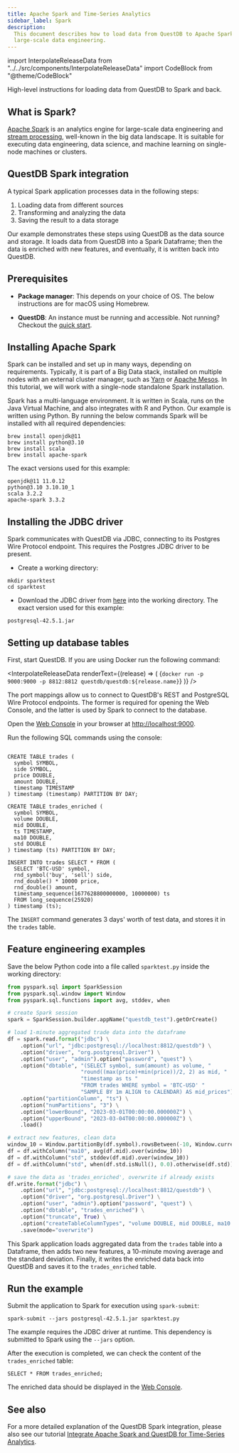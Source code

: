 ```yaml
---
title: Apache Spark and Time-Series Analytics
sidebar_label: Spark
description:
  This document describes how to load data from QuestDB to Apache Spark for
  large-scale data engineering.
---
```


import InterpolateReleaseData from "../../src/components/InterpolateReleaseData"
import CodeBlock from "@theme/CodeBlock"

High-level instructions for loading data from QuestDB to Spark and back.

## What is Spark?

[Apache Spark](https://spark.apache.org/) is an analytics engine for large-scale
data engineering and [stream processing](/glossary/stream-processing),
well-known in the big data landscape. It is suitable for executing data
engineering, data science, and machine learning on single-node machines or
clusters.

## QuestDB Spark integration

A typical Spark application processes data in the following steps:

1.  Loading data from different sources
1.  Transforming and analyzing the data
1.  Saving the result to a data storage

Our example demonstrates these steps using QuestDB as the data source and
storage. It loads data from QuestDB into a Spark Dataframe; then the data is
enriched with new features, and eventually, it is written back into QuestDB.

## Prerequisites

- **Package manager**: This depends on your choice of OS. The below instructions
  are for macOS using Homebrew.

- **QuestDB**: An instance must be running and accessible. Not running? Checkout
  the [quick start](/docs/quick-start).

## Installing Apache Spark

Spark can be installed and set up in many ways, depending on requirements.
Typically, it is part of a Big Data stack, installed on multiple nodes with an
external cluster manager, such as
[Yarn](https://hadoop.apache.org/docs/stable/hadoop-yarn/hadoop-yarn-site/YARN.html)
or [Apache Mesos](https://mesos.apache.org/). In this tutorial, we will work
with a single-node standalone Spark installation.

Spark has a multi-language environment. It is written in Scala, runs on the Java
Virtual Machine, and also integrates with R and Python. Our example is written
using Python. By running the below commands Spark will be installed with all
required dependencies:

```shell
brew install openjdk@11
brew install python@3.10
brew install scala
brew install apache-spark
```

The exact versions used for this example:

```shell
openjdk@11 11.0.12
python@3.10 3.10.10_1
scala 3.2.2
apache-spark 3.3.2
```

## Installing the JDBC driver

Spark communicates with QuestDB via JDBC, connecting to its Postgres Wire
Protocol endpoint. This requires the Postgres JDBC driver to be present.

- Create a working directory:

```shell
mkdir sparktest
cd sparktest
```

- Download the JDBC driver from [here](https://jdbc.postgresql.org/download/)
  into the working directory. The exact version used for this example:

```shell
postgresql-42.5.1.jar
```

## Setting up database tables

First, start QuestDB. If you are using Docker run the following command:

<InterpolateReleaseData
renderText={(release) => (
<CodeBlock className="language-shell">
{`docker run -p 9000:9000 -p 8812:8812 questdb/questdb:${release.name}`}
</CodeBlock>
)}
/>

The port mappings allow us to connect to QuestDB's REST and PostgreSQL Wire
Protocol endpoints. The former is required for opening the Web Console, and the
latter is used by Spark to connect to the database.

Open the [Web Console](/docs/web-console/) in your browser at
[http://localhost:9000](http://localhost:9000).

Run the following SQL commands using the console:

```questdb-sql

CREATE TABLE trades (
  symbol SYMBOL,
  side SYMBOL,
  price DOUBLE,
  amount DOUBLE,
  timestamp TIMESTAMP
) timestamp (timestamp) PARTITION BY DAY;

CREATE TABLE trades_enriched (
  symbol SYMBOL,
  volume DOUBLE,
  mid DOUBLE,
  ts TIMESTAMP,
  ma10 DOUBLE,
  std DOUBLE
) timestamp (ts) PARTITION BY DAY;

INSERT INTO trades SELECT * FROM (
  SELECT 'BTC-USD' symbol,
  rnd_symbol('buy', 'sell') side,
  rnd_double() * 10000 price,
  rnd_double() amount,
  timestamp_sequence(1677628800000000, 10000000) ts
  FROM long_sequence(25920)
) timestamp (ts);
```

The `INSERT` command generates 3 days' worth of test data, and stores it in the
`trades` table.

## Feature engineering examples

Save the below Python code into a file called `sparktest.py` inside the working
directory:

```python
from pyspark.sql import SparkSession
from pyspark.sql.window import Window
from pyspark.sql.functions import avg, stddev, when

# create Spark session
spark = SparkSession.builder.appName("questdb_test").getOrCreate()

# load 1-minute aggregated trade data into the dataframe
df = spark.read.format("jdbc") \
    .option("url", "jdbc:postgresql://localhost:8812/questdb") \
    .option("driver", "org.postgresql.Driver") \
    .option("user", "admin").option("password", "quest") \
    .option("dbtable", "(SELECT symbol, sum(amount) as volume, "
                       "round((max(price)+min(price))/2, 2) as mid, "
                       "timestamp as ts "
                       "FROM trades WHERE symbol = 'BTC-USD' "
                       "SAMPLE BY 1m ALIGN to CALENDAR) AS mid_prices") \
    .option("partitionColumn", "ts") \
    .option("numPartitions", "3") \
    .option("lowerBound", "2023-03-01T00:00:00.000000Z") \
    .option("upperBound", "2023-03-04T00:00:00.000000Z") \
    .load()

# extract new features, clean data
window_10 = Window.partitionBy(df.symbol).rowsBetween(-10, Window.currentRow)
df = df.withColumn("ma10", avg(df.mid).over(window_10))
df = df.withColumn("std", stddev(df.mid).over(window_10))
df = df.withColumn("std", when(df.std.isNull(), 0.0).otherwise(df.std))

# save the data as 'trades_enriched', overwrite if already exists
df.write.format("jdbc") \
    .option("url", "jdbc:postgresql://localhost:8812/questdb") \
    .option("driver", "org.postgresql.Driver") \
    .option("user", "admin").option("password", "quest") \
    .option("dbtable", "trades_enriched") \
    .option("truncate", True) \
    .option("createTableColumnTypes", "volume DOUBLE, mid DOUBLE, ma10 DOUBLE, std DOUBLE") \
    .save(mode="overwrite")
```

This Spark application loads aggregated data from the `trades` table into a
Dataframe, then adds two new features, a 10-minute moving average and the
standard deviation. Finally, it writes the enriched data back into QuestDB and
saves it to the `trades_enriched` table.

## Run the example

Submit the application to Spark for execution using `spark-submit`:

```shell
spark-submit --jars postgresql-42.5.1.jar sparktest.py
```

The example requires the JDBC driver at runtime. This dependency is submitted to
Spark using the `--jars` option.

After the execution is completed, we can check the content of the
`trades_enriched` table:

```questdb-sql
SELECT * FROM trades_enriched;
```

The enriched data should be displayed in the [Web Console](/docs/web-console/).

## See also

For a more detailed explanation of the QuestDB Spark integration, please also
see our tutorial
[Integrate Apache Spark and QuestDB for Time-Series Analytics](/blog/integrate-apache-spark-questdb-time-series-analytics/#loading-data-to-spark/).
